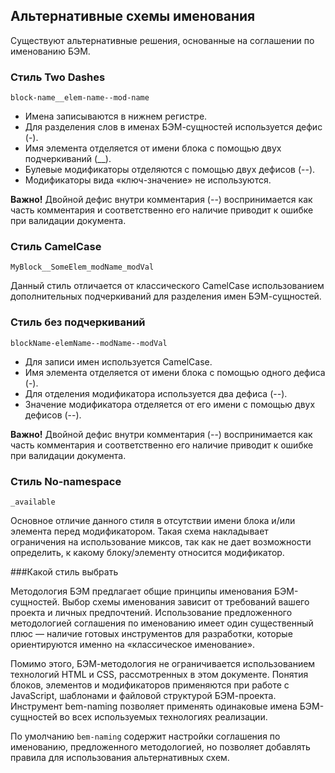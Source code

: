 ## Альтернативные схемы именования

Существуют альтернативные решения, основанные на соглашении по именованию БЭМ.

### Стиль Two Dashes 

`block-name__elem-name--mod-name`

* Имена записываются в нижнем регистре.
* Для разделения слов в именах БЭМ-сущностей используется дефис (-).
* Имя элемента отделяется от имени блока с помощью двух подчеркиваний (__).
* Булевые модификаторы отделяются с помощью двух дефисов (--).
* Модификаторы вида «ключ-значение» не используются.

<strong>Важно!</strong> Двойной дефис внутри комментария (--) воспринимается как часть комментария и соответственно его наличие приводит к ошибке при валидации документа.

### Стиль CamelCase 

`MyBlock__SomeElem_modName_modVal`

Данный стиль отличается от классического CamelCase использованием дополнительных подчеркиваний для разделения имен БЭМ-сущностей.

### Стиль без подчеркиваний 

`blockName-elemName--modName--modVal`

* Для записи имен используется CamelCase.
* Имя элемента отделяется от имени блока с помощью одного дефиса (-).
* Для отделения модификатора используется два дефиса (--).
* Значение модификатора отделяется от его имени с помощью двух дефисов (--).

<strong>Важно!</strong> Двойной дефис внутри комментария (--) воспринимается как часть комментария и соответственно его наличие приводит к ошибке при валидации документа.

### Стиль No-namespace 

`_available`

Основное отличие данного стиля в отсутствии имени блока и/или элемента перед модификатором. Такая схема накладывает ограничения на использование миксов, так как не дает возможности определить, к какому блоку/элементу относится модификатор.

###Какой стиль выбрать

Методология БЭМ предлагает общие принципы именования БЭМ-сущностей. Выбор схемы именования зависит от требований вашего проекта и личных предпочтений. Использование предложенного методологией соглашения по именованию имеет один существенный плюс — наличие готовых инструментов для разработки, которые ориентируются именно на «классическое именование».

Помимо этого, БЭМ-методология не ограничивается использованием технологий HTML и CSS, рассмотренных в этом документе. Понятия блоков, элементов и модификаторов применяются при работе с JavaScript, шаблонами и файловой структурой БЭМ-проекта. Инструмент bem-naming позволяет применять одинаковые имена БЭМ-сущностей во всех используемых технологиях реализации. 

По умолчанию `bem-naming` содержит настройки соглашения по именованию, предложенного методологией, но позволяет добавлять правила для использования альтернативных схем.